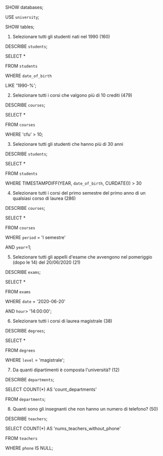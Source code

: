 SHOW databases;

USE `university`;

SHOW tables;

1. Selezionare tutti gli studenti nati nel 1990 (160)

DESCRIBE `students`;

SELECT * 

FROM `students`

WHERE `date_of_birth` 

LIKE '1990-%'; <!-- oppure WHERE ('date_of_birth') = 1990; -->

2. Selezionare tutti i corsi che valgono più di 10 crediti (479)

DESCRIBE `courses`;

SELECT *

FROM `courses`

WHERE 'cfu' > 10;

3. Selezionare tutti gli studenti che hanno più di 30 anni

DESCRIBE `students`;

SELECT *

FROM `students`

WHERE TIMESTAMPDIFF(YEAR, `date_of_birth`, CURDATE()) > 30

4. Selezionare tutti i corsi del primo semestre del primo anno di un qualsiasi corso di laurea (286)

DESCRIBE `courses`;

SELECT *

FROM `courses`

WHERE `period` = 'I semestre'

  AND `year`=1;

5. Selezionare tutti gli appelli d'esame che avvengono nel pomeriggio (dopo le 14) del 20/06/2020 (21)

DESCRIBE `exams`;

SELECT *

FROM `exams`

WHERE `date` = '2020-06-20'

  AND `hour`> '14:00:00'; <!-- oppure AND HOUR(`hour`)>= 14 -->

6. Selezionare tutti i corsi di laurea magistrale (38)

DESCRIBE `degrees`;

SELECT *

FROM `degrees`

WHERE `level` = 'magistrale';

7. Da quanti dipartimenti è composta l'università? (12)

DESCRIBE `departments`;

SELECT COUNT(*) AS 'count_departments'

FROM `departments`;

8. Quanti sono gli insegnanti che non hanno un numero di telefono? (50)

DESCRIBE `teachers`;

SELECT COUNT(*) AS 'nums_teachers_without_phone'

FROM `teachers`

WHERE `phone` IS NULL;